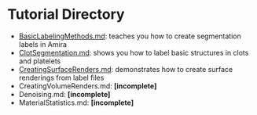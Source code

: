 # Tutorial Directory

- [BasicLabelingMethods.md](https://github.com/oliverszhao/amira.tutorial/blob/main/BasicLabelingMethods.md): teaches you how to create segmentation labels in Amira
- [ClotSegmentation.md](https://github.com/oliverszhao/amira.tutorial/blob/main/ClotSegmentation.md): shows you how to label basic structures in clots and platelets
- [CreatingSurfaceRenders.md](https://github.com/oliverszhao/amira.tutorial/blob/main/CreatingSurfaceRenders.md): demonstrates how to create surface renderings from label files
- CreatingVolumeRenders.md: **[incomplete]**
- Denoising.md: **[incomplete]**
- MaterialStatistics.md: **[incomplete]**
